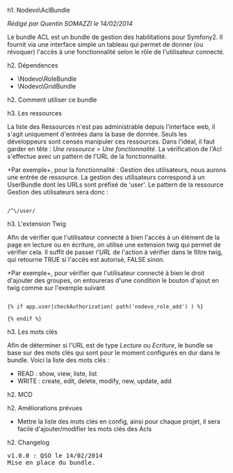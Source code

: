 h1. Nodevo\AclBundle

_Rédigé par Quentin SOMAZZI le 14/02/2014_

Le bundle ACL est un bundle de gestion des habilitations pour Symfony2. Il fournit via une interface simple un tableau qui permet de donner (ou révoquer) l'accès à une fonctionnalité selon le rôle de l'utilisateur connecté.

h2. Dépendences

* \Nodevo\RoleBundle
* \Nodevo\GridBundle

h2. Comment utiliser ce bundle

h3. Les ressources

La liste des Ressources n'est pas administrable depuis l'interface web, il s'agit uniquement d'entrées dans la base de donnée. 
Seuls les développeurs sont censés manipuler ces ressources. Dans l'idéal, il faut garder en tête : *Une ressource = Une fonctionnalité*.
La vérification de l'Acl s'effectue avec un pattern de l'URL de la fonctionnalité.

+Par exemple+, pour la fonctionnalité : Gestion des utilisateurs, nous aurons une entrée de ressource. La gestion des utilisateurs correspond à un UserBundle dont les URLs sont préfixé de 'user'.
Le pattern de la ressource Gestion des utilisateurs sera donc :
<pre><code class="php">
/^\/user/
</code></pre>


h3. L'extension Twig

Afin de vérifier que l'utilisateur connecté à bien l'accès à un élément de la page en lecture ou en écriture, on utilise une extension twig qui permet de vérifier cela.
Il suffit de  passer *l'URL* de l'action à vérifier dans le filtre twig, qui retourne TRUE si l'accès est autorisé, FALSE sinon.

+Par exemple+, pour vérifier que l'utilisateur connecté à bien le droit d'ajouter des groupes, on entoureras d'une condition le bouton d'ajout en twig comme sur l'exemple suivant 
<pre><code class="twig">
{% if app.user|checkAuthorization( path('nodevo_role_add') ) %}
    <a href="{{path('nodevo_role_add')}}" class="btn btn-default" title="Ajouter un groupe"><i class="fa fa-plus"></i></a>
{% endif %}
</code></pre>

h3. Les mots clés

Afin de déterminer si l'URL est de type *Lecture* ou *Ecriture*, le bundle se base sur des mots clés qui sont pour le moment configurés en dur dans le bundle.
Voici la liste des mots clés :

* READ : show, view, liste, list
* WRITE : create, edit, delete, modify, new, update, add

h2. MCD

h2. Améliorations prévues
 
* Mettre la liste des mots clés en config, ainsi pour chaque projet, il sera facile d'ajouter/modifier les mots clés des Acls

h2. Changelog

<pre>v1.0.0 : QSO le 14/02/2014
Mise en place du bundle.
</pre>